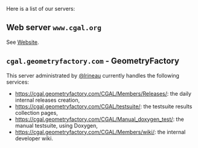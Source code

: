 Here is a list of our servers:

## Web server `www.cgal.org`

See [Website](Tools#website).


## `cgal.geometryfactory.com` - GeometryFactory

This server administrated by [@lrineau](https://github.com/lrineau) currently handles the following
services:

-   <https://cgal.geometryfactory.com/CGAL/Members/Releases/>: the daily
    internal releases creation,
-   <https://cgal.geometryfactory.com/CGAL/testsuite/>: the
    testsuite results collection pages,
-   <https://cgal.geometryfactory.com/CGAL/Manual_doxygen_test/>:
    the manual testsuite, using Doxygen,
-   <https://cgal.geometryfactory.com/CGAL/Members/wiki/>: the internal developer
    wiki.
